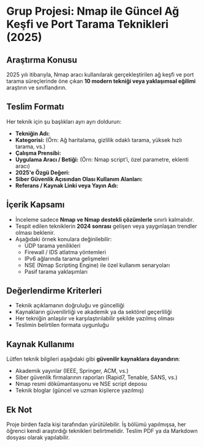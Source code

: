 # Grup Projesi: Nmap ile Güncel Ağ Keşfi ve Port Tarama Teknikleri (2025)

## Araştırma Konusu

2025 yılı itibarıyla, Nmap aracı kullanılarak gerçekleştirilen ağ keşfi ve port tarama süreçlerinde öne çıkan **10 modern tekniği veya yaklaşımsal eğilimi** araştırın ve sınıflandırın.

## Teslim Formatı

Her teknik için şu başlıkları ayrı ayrı doldurun:

- **Tekniğin Adı:**  
- **Kategorisi:** (Örn: Ağ haritalama, gizlilik odaklı tarama, yüksek hızlı tarama, vs.)  
- **Çalışma Prensibi:**  
- **Uygulama Aracı / Betiği:** (Örn: Nmap script’i, özel parametre, eklenti aracı)  
- **2025'e Özgü Değeri:**  
- **Siber Güvenlik Açısından Olası Kullanım Alanları:**  
- **Referans / Kaynak Linki veya Yayın Adı:**

## İçerik Kapsamı

- İnceleme sadece **Nmap ve Nmap destekli çözümlerle** sınırlı kalmalıdır.  
- Tespit edilen tekniklerin **2024 sonrası** gelişen veya yaygınlaşan trendler olması beklenir.  
- Aşağıdaki örnek konulara değinilebilir:  
  - UDP tarama yenilikleri  
  - Firewall / IDS atlatma yöntemleri  
  - IPv6 ağlarında tarama gelişmeleri  
  - NSE (Nmap Scripting Engine) ile özel kullanım senaryoları  
  - Pasif tarama yaklaşımları  

## Değerlendirme Kriterleri

- Teknik açıklamanın doğruluğu ve güncelliği  
- Kaynakların güvenilirliği ve akademik ya da sektörel geçerliliği  
- Her tekniğin anlaşılır ve karşılaştırılabilir şekilde yazılmış olması  
- Teslimin belirtilen formata uygunluğu  

## Kaynak Kullanımı

Lütfen teknik bilgileri aşağıdaki gibi **güvenilir kaynaklara dayandırın**:

- Akademik yayınlar (IEEE, Springer, ACM, vs.)  
- Siber güvenlik firmalarının raporları (Rapid7, Tenable, SANS, vs.)  
- Nmap resmi dökümantasyonu ve NSE script deposu  
- Teknik bloglar (güncel ve uzman kişilerce yazılmış)  

## Ek Not

Proje birden fazla kişi tarafından yürütülebilir. İş bölümü yapılmışsa, her öğrenci kendi araştırdığı teknikleri belirtmelidir. Teslim PDF ya da Markdown dosyası olarak yapılabilir.
